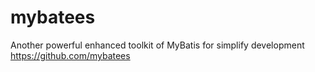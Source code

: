 # mybatees
Another powerful enhanced toolkit of MyBatis for simplify development https://github.com/mybatees
